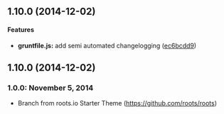 <a name="1.10.0"></a>
## 1.10.0 (2014-12-02)


#### Features

* **gruntfile.js:** add semi automated changelogging ([ec6bcdd9](http://github.com/jasonbutler42/grillinfools/commit/ec6bcdd93c2ac42dda82ccd0b24b31e2ab27278c))


<a name="1.10.0"></a>
## 1.10.0 (2014-12-02)


### 1.0.0: November 5, 2014
* Branch from roots.io Starter Theme (https://github.com/roots/roots) 